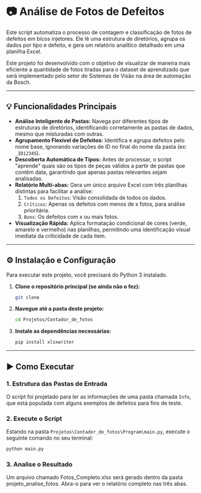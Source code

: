 # 📷 Análise de Fotos de Defeitos

Este script automatiza o processo de contagem e classificação de fotos de defeitos em bicos injetores. Ele lê uma estrutura de diretórios, agrupa os dados por tipo e defeito, e gera um relatório analítico detalhado em uma planilha Excel.

Este projeto foi desenvolvido com o objetivo de visualizar de maneira mais eficiente a quantidade de fotos tiradas para o dataset de aprendizado que será implementado pelo setor de Sistemas de Visão na área de automação da Bosch.

---

## 💡 Funcionalidades Principais

-   **Análise Inteligente de Pastas:** Navega por diferentes tipos de estruturas de diretórios, identificando corretamente as pastas de dados, mesmo que misturadas com outras.
-   **Agrupamento Flexível de Defeitos:** Identifica e agrupa defeitos pelo nome base, ignorando variações de ID no final do nome da pasta (ex: `_ID12345`).
-   **Descoberta Automática de Tipos:** Antes de processar, o script "aprende" quais são os tipos de peças válidos a partir de pastas que contêm data, garantindo que apenas pastas relevantes sejam analisadas.
-   **Relatório Multi-abas:** Gera um único arquivo Excel com três planilhas distintas para facilitar a análise:
    1.  `Todos os Defeitos`: Visão consolidada de todos os dados.
    2.  `Críticos`: Apenas os defeitos com menos de x fotos, para análise prioritária.
    3.  `Bons`: Os defeitos com x ou mais fotos.
-   **Visualização Rápida:** Aplica formatação condicional de cores (verde, amarelo e vermelho) nas planilhas, permitindo uma identificação visual imediata da criticidade de cada item.

---

## ⚙️ Instalação e Configuração

Para executar este projeto, você precisará do Python 3 instalado.

1.  **Clone o repositório principal (se ainda não o fez):**
    ```bash
    git clone 
    ```

2.  **Navegue até a pasta deste projeto:**
    ```bash
    cd Projetos/Contador_de_fotos
    ```

3.  **Instale as dependências necessárias:**
    ```bash
    pip install xlsxwriter
    ```

---

## ▶️ Como Executar

### 1. Estrutura das Pastas de Entrada

O script foi projetado para ler as informações de uma pasta chamada `Info`, que está populada com alguns exemplos de defeitos para fins de teste.

### 2. Execute o Script

Estando na pasta `Projetos\Contador_de_fotos\Program\main.py`, execute o seguinte comando no seu terminal:

```bash
python main.py
```

### 3. Analise o Resultado

Um arquivo chamado Fotos_Completo.xlsx será gerado dentro da pasta projeto_analise_fotos. Abra-o para ver o relatório completo nas três abas.